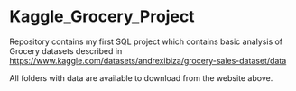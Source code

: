 # Kaggle_Grocery_Project
Repository contains my first SQL project which contains basic analysis of Grocery datasets described in https://www.kaggle.com/datasets/andrexibiza/grocery-sales-dataset/data

All folders with data are available to download from the website above.

